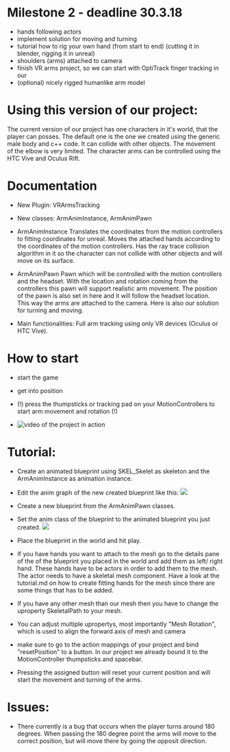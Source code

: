 # Milestone 2 - deadline 30.3.18

* hands following actors
* implement solution for moving and turning
* tutorial how to rig your own hand (from start to end) (cutting it in blender, rigging it in unreal)
* shoulders (arms) attached to camera
* finish VR arms project, so we can start with OptiTrack finger tracking in our 
* (optional) nicely rigged humanlike arm model 

# Using this version of our project:

The current version of our project has one characters in it's world, that the player can posses. 
The default one is the one we created using the generic male body and c++ code. It can collide with other objects.
The movement of the elbow is very limited.
The character arms can be controlled using the HTC Vive and Oculus Rift. 

# Documentation
* New Plugin: VRArmsTracking
* New classes: ArmAnimInstance, ArmAnimPawn


* ArmAnimInstance
Translates the coordinates from the motion controllers to fitting coordinates for unreal.
Moves the attached hands according to the coordinates of the motion controllers.
Has the ray trace collision algorithm in it so the character can not collide with other objects and will move on its surface.

* ArmAnimPawn
Pawn which will be controlled with the motion controllers and the headset. With the location and rotation coming from the controllers this
pawn will support realistic arm movement. The position of the pawn is also set in here and it will follow the headset location. This way the arms are attached to the camera.
Here is also our solution for turning and moving. 

* Main functionalities:
Full arm tracking using only VR devices (Oculus or HTC Vive). 

# How to start

- start the game

- get into position

- (!) press the thumpsticks or tracking pad on your MotionControllers to start arm movement and rotation (!)

- ![video of the project in action](https://www.youtube.com/watch?v=FasQbY1p1KI)

# Tutorial:

- Create an animated blueprint using SKEL_Skelet as skeleton and the ArmAnimInstance as animation instance.
- Edit the anim graph of the new created blueprint like this:
![](./Img/AnimGraph.png)

- Create a new blueprint from the ArmAnimPawn classes.
- Set the anim class of the blueprint to the animated blueprint you just created.
![](./Img/AnimClass.png)

- Place the blueprint in the world and hit play.

- If you have hands you want to attach to the mesh go to the details pane of the of the blueprint you placed in the world and add them as left/ right hand. These hands
have to be actors in order to add them to the mesh. The actor needs to have a skeletal mesh component. Have a look at the tutorial.md on how to create fitting hands for the mesh since there are some things that has to be added.

- If you have any other mesh than our mesh then you have to change the uproperty SkeletalPath to your mesh.

- You can adjust multiple upropertys, most importantly "Mesh Rotation", which is used to align the forward axis of mesh and camera  

- make sure to go to the action mappings of your project and bind "resetPosition" to a button. In our project we already bound it to the MotionController thumpsticks and spacebar. 

- Pressing the assigned button will reset your current position and will start the movement and turning of the arms. 

# Issues:

- There currently is a bug that occurs when the player turns around 180 degrees. When passing the 180 degree point the arms will move to the correct position, but will move there by going the opposit direction.